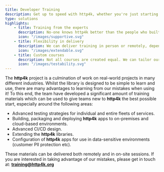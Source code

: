```yaml
---
title: Developer Training
description: Get up to speed with http4k, whether you're just starting out or looking to scale up.
type: solutions
highlights:
    - title: Training from the experts
      description: No-one knows http4k better than the people who built it. Get tailored advice and support from the creators of http4k.
      icon: "/images/supportive.svg"
    - title: Flexibility in delivery
      description: We can deliver training in person or remotely, depending on your needs.
      icon: "/images/extendable.svg"
    - title: Custom courses
      description: Not all courses are created equal. We can tailor our training to your specific needs.
      icon: "/images/testability.svg"
---
```


The **http4k** project is a culmination of work on real-world projects in many different industries. Whilst the library is designed to be simple to learn and use, there are many advantages to learning from our mistakes when using it! To this end, the  team have developed a significant amount of training materials which can be used to give teams new to **http4k** the best possible start, especially around the following areas:

- Advanced testing strategies for individual and entire fleets of services.
- Building, packaging and deploying **http4k** apps to on-premises and cloud-based environments.
- Advanced CI/CD design.
- Extending the **http4k** libraries.
- Configuration of **http4k** apps for use in data-sensitive environments (customer PII protection etc).

These materials can be delivered both remotely and in on-site sessions. If you are interested in taking advantage of our mistakes, please get in touch at: **[training@http4k.org](mailto:training@http4k.org)**
